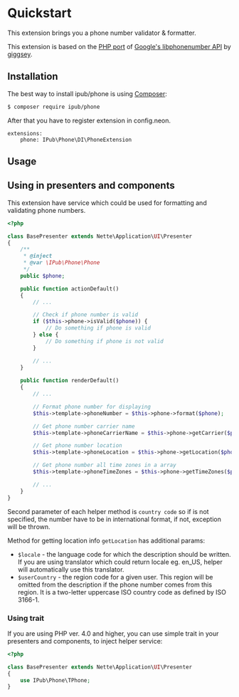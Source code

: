 # Quickstart

This extension brings you a phone number validator & formatter.

This extension is based on the [PHP port](https://github.com/giggsey/libphonenumber-for-php) of [Google's libphonenumber API](https://github.com/googlei18n/libphonenumber) by [giggsey](https://github.com/giggsey).

## Installation

The best way to install ipub/phone is using  [Composer](http://getcomposer.org/):

```sh
$ composer require ipub/phone
```

After that you have to register extension in config.neon.

```neon
extensions:
    phone: IPub\Phone\DI\PhoneExtension
```

## Usage

## Using in presenters and components

This extension have service which could be used for formatting and validating phone numbers.

```php
<?php

class BasePresenter extends Nette\Application\UI\Presenter
{
    /**
     * @inject
     * @var \IPub\Phone\Phone
     */
    public $phone;

    public function actionDefault()
    {
        // ...

        // Check if phone number is valid
        if ($this->phone->isValid($phone)) {
            // Do something if phone is valid
        } else {
            // Do something if phone is not valid
        }

        // ...
    }
    
    public function renderDefault()
    {
        // ...

        // Format phone number for displaying
        $this->template->phoneNumber = $this->phone->format($phone);

        // Get phone number carrier name
        $this->template->phoneCarrierName = $this->phone->getCarrier($phone);

        // Get phone number location
        $this->template->phoneLocation = $this->phone->getLocation($phone);

        // Get phone number all time zones in a array
        $this->template->phoneTimeZones = $this->phone->getTimeZones($phone);

        // ...
    }
}
```

Second parameter of each helper method is `country code` so if is not specified, the number have to be in international format, if not, exception will be thrown.

Method for getting location info `getLocation` has additional params:

* `$locale` - the language code for which the description should be written. If you are using translator which could return locale eg. en_US, helper will automatically use this translator.
* `$userCountry` - the region code for a given user. This region will be omitted from the description if the phone number comes from this region. It is a two-letter uppercase ISO country code as defined by ISO 3166-1.

### Using trait

If you are using PHP ver. 4.0 and higher, you can use simple trait in your presenters and components, to inject helper service:

```php
<?php

class BasePresenter extends Nette\Application\UI\Presenter
{
	use IPub\Phone\TPhone;
}
```
